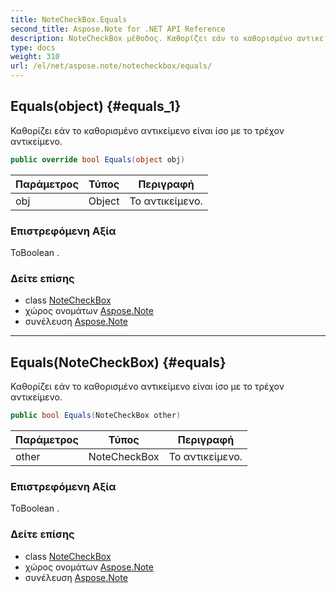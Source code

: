 ```yaml
---
title: NoteCheckBox.Equals
second_title: Aspose.Note for .NET API Reference
description: NoteCheckBox μέθοδος. Καθορίζει εάν το καθορισμένο αντικείμενο είναι ίσο με το τρέχον αντικείμενο.
type: docs
weight: 310
url: /el/net/aspose.note/notecheckbox/equals/
---
```

## Equals(object) {#equals_1}

Καθορίζει εάν το καθορισμένο αντικείμενο είναι ίσο με το τρέχον αντικείμενο.

```csharp
public override bool Equals(object obj)
```

| Παράμετρος | Τύπος | Περιγραφή |
| --- | --- | --- |
| obj | Object | Το αντικείμενο. |

### Επιστρεφόμενη Αξία

ΤοBoolean .

### Δείτε επίσης

* class [NoteCheckBox](../)
* χώρος ονομάτων [Aspose.Note](../../notecheckbox/)
* συνέλευση [Aspose.Note](../../../)

---

## Equals(NoteCheckBox) {#equals}

Καθορίζει εάν το καθορισμένο αντικείμενο είναι ίσο με το τρέχον αντικείμενο.

```csharp
public bool Equals(NoteCheckBox other)
```

| Παράμετρος | Τύπος | Περιγραφή |
| --- | --- | --- |
| other | NoteCheckBox | Το αντικείμενο. |

### Επιστρεφόμενη Αξία

ΤοBoolean .

### Δείτε επίσης

* class [NoteCheckBox](../)
* χώρος ονομάτων [Aspose.Note](../../notecheckbox/)
* συνέλευση [Aspose.Note](../../../)



